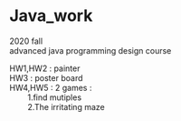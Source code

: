 # Java_work
2020 fall
<br>
advanced java programming design course

HW1,HW2 : painter<br>
HW3 : poster board<br>
HW4,HW5 : 2 games : <br>
&emsp;&emsp; 1.find mutiples<br>
&emsp;&emsp; 2.The irritating maze
